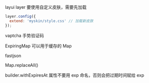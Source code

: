 layui layer 要使用自定义皮肤，需要先加载
```javascript
layer.config({
  extend: 'myskin/style.css' // 加载新皮肤
});
```

vaptcha 手势验证码

ExpiringMap 可以用于缓存的 Map

fastjson

Map.replaceAll()

builder.withExpiresAt 属性不要用 exp 命名，否则会把过期时间赋给 exp
